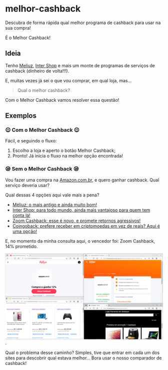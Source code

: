 # melhor-cashback

Descubra de forma rápida qual melhor programa de cashback para usar na sua compra!

É o Melhor Cashback!

## Ideia

Tenho [Meliuz](https://www.meliuz.com.br/i/ref_rogeriopradoj?ref_source=2), [Inter Shop](https://shopping.bancointer.com.br/) e mais um monte de programas de serviços de cashback (dinheiro de volta!!!).

E, muitas vezes já sei o que vou comprar, em qual loja, mas...

> Qual o melhor cashback?

Com o Melhor Cashback vamos resolver essa questão!

## Exemplos

### 😌 Com o Melhor Cashback 😌

Fácil, e seguindo o fluxo:

1. Escolho a loja e aperto o botão Melhor Cashback;
1. Pronto! Já inicia o fluxo na melhor opção encontrada!

### 😪 Sem o Melhor Cashback 😪

Vou fazer uma compra na [Amazon.com.br](https://www.amazon.com.br/b?_encoding=UTF8&tag=rogeriopradoj-20&linkCode=ur2&linkId=24533845d0d3abf8c9581362432db893&camp=1789&creative=9325&node=16339926011), e quero ganhar cashback. Qual serviço deveria usar?

Qual dessas 4 opções aqui vale mais a pena?

- [Méliuz: o mais antigo e ainda muito bom!](https://www.meliuz.com.br/i/ref_rogeriopradoj?ref_source=2)
- [Inter Shop: para todo mundo, ainda mais vantajoso para quem tem conta lá!](https://shopping.bancointer.com.br/)
- [Zoom Cashback: esse é novo, e promete retornos agressivos!](https://www.zoom.com.br/cashback-como-funciona)
- [Coingoback: prefere receber em criptomoedas em vez de reais? Aqui é uma opção!](https://coingoback.com/promocoes/68136)

E, no momento da minha consulta aqui, o vencedor foi: Zoom Cashback, 14% prometido.

![4 Cashbacks](img/001_4_cashbacks.png "4 Cashbacks").

Qual o problema desse caminho? Simples, tive que entrar em cada um dos sites para descobrir qual estava melhor... Bora usar o nosso comparador de cashback!
